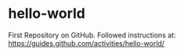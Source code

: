 # hello-world
First Repository on GitHub.  Followed instructions at: https://guides.github.com/activities/hello-world/
